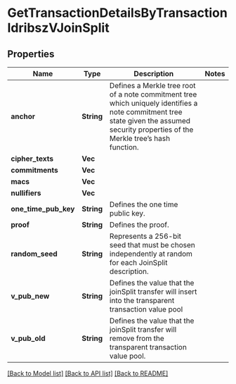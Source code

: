 # GetTransactionDetailsByTransactionIdribszVJoinSplit

## Properties

Name | Type | Description | Notes
------------ | ------------- | ------------- | -------------
**anchor** | **String** | Defines a Merkle tree root of a note commitment tree which uniquely identifies a note commitment tree state given the assumed security properties of the Merkle tree’s  hash function. | 
**cipher_texts** | **Vec<String>** |  | 
**commitments** | **Vec<String>** |  | 
**macs** | **Vec<String>** |  | 
**nullifiers** | **Vec<String>** |  | 
**one_time_pub_key** | **String** | Defines the one time public key. | 
**proof** | **String** | Defines the proof. | 
**random_seed** | **String** | Represents a 256-bit seed that must be chosen independently at random for each JoinSplit description. | 
**v_pub_new** | **String** | Defines the value that the joinSplit transfer will insert into the transparent transaction value pool | 
**v_pub_old** | **String** | Defines the value that the joinSplit transfer will remove from the transparent transaction value pool. | 

[[Back to Model list]](../README.md#documentation-for-models) [[Back to API list]](../README.md#documentation-for-api-endpoints) [[Back to README]](../README.md)


